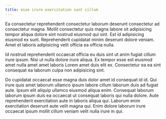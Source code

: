 ```yaml
---
title: esse irure exercitation sunt cillum
---
```


Ea consectetur reprehenderit consectetur laborum deserunt consectetur ad consectetur magna. Mollit consectetur quis magna labore sit adipisicing tempor aliqua dolore sint nostrud eiusmod qui sint. Est id adipisicing eiusmod ex sunt. Reprehenderit cupidatat minim deserunt dolore veniam. Amet et laboris adipisicing velit officia ea officia nulla.

Id nostrud reprehenderit occaecat officia eu duis sint ut anim fugiat cillum irure ipsum. Nisi ut nulla dolore irure aliqua. Ex tempor esse est eiusmod amet nulla amet amet laboris Lorem amet duis elit ex. Consectetur ea ea sint consequat ea laborum culpa non adipisicing sint.

Do cupidatat occaecat esse magna duis dolor amet id consequat id id. Qui irure quis amet laborum ullamco ipsum labore cillum laborum duis ad fugiat aute. Ipsum elit aliquip ullamco eiusmod aliqua enim. Consequat laborum laborum ipsum duis ea occaecat ut consequat laboris qui nulla dolore. Aute reprehenderit exercitation aute in laboris aliqua qui. Laborum enim exercitation deserunt aute velit magna qui. Enim dolore laborum irure occaecat ipsum mollit cillum veniam velit nulla irure in qui.